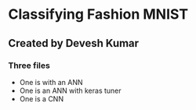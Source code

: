 # Classifying Fashion MNIST
## Created by Devesh Kumar

### Three files
- One is with an ANN
- One is an ANN with keras tuner
- One is a CNN
